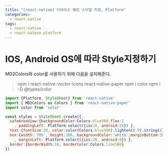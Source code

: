```yaml
---
title: "[react-native] 디바이스 별로 스타일 지정, Platform"
categories:
  - react-native
tags:
  - react-native
  - react-nateve platform
---
```



# IOS, Android OS에 따라 Style지정하기


MD2Colors와 color를 사용하기 위해 다음을 설치해준다. 

> npm i react-native-vector-icons react-native-paper
> npm i color 
> npm i -D @types/color


```javascript Platform StyleSheet 적용 예시.
import {Platform, StyleSheet} from 'react-native'
import { MD2Colors as Colors } from 'react-native-paper'
import color from 'color'

const styles = StyleSheet.create({
  safeAreaView:{backgroundColor:Colors.blue500,flex:1
    , paddingLeft: Platform.select({ios:0, android:20}) },
  text:{fontSize:20, color:color(Colors.blue500).lighten(0.9).string()},
  box:{width:'70%', height:100, backgroundColor:'white',marginBottom:10
    , marginLeft: Platform.select({ios:20, android:0}) },
  border:{borderWidth:10, borderColor:Colors.lime500}
})


